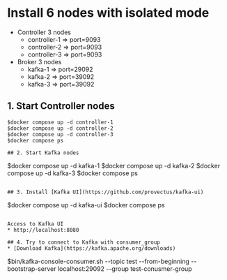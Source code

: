 # Install 6 nodes with isolated mode
* Controller 3 nodes
  * controller-1 => port=9093
  * controller-2 => port=9093
  * controller-3 => port=9093
* Broker 3 nodes
  * kafka-1 => port=29092
  * kafka-2 => port=39092
  * kafka-3 => port=39092

## 1. Start Controller nodes
```
$docker compose up -d controller-1
$docker compose up -d controller-2
$docker compose up -d controller-3
$docker compose ps

## 2. Start Kafka nodes
```
$docker compose up -d kafka-1
$docker compose up -d kafka-2
$docker compose up -d kafka-3
$docker compose ps
```

## 3. Install [Kafka UI](https://github.com/provectus/kafka-ui)
```
$docker compose up -d kafka-ui
$docker compose ps
```

Access to Kafka UI
* http://localhost:8080

## 4. Try to connect to Kafka with consumer_group
* [Download Kafka](https://kafka.apache.org/downloads)
```
$bin/kafka-console-consumer.sh --topic test --from-beginning --bootstrap-server localhost:29092 --group test-conusmer-group
```